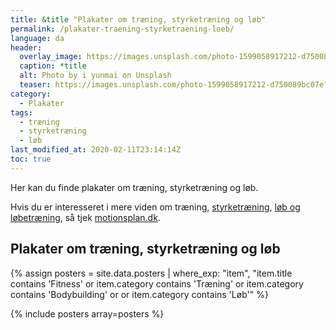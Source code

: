 ```yaml
---
title: &title "Plakater om træning, styrketræning og løb"
permalink: /plakater-traening-styrketraening-loeb/
language: da
header:
  overlay_image: https://images.unsplash.com/photo-1599058917212-d750089bc07e?ixid=MXwxMjA3fDB8MHxwaG90by1wYWdlfHx8fGVufDB8fHw%3D&ixlib=rb-1.2.1&auto=format&fit=crop&w=1900&q=80
  caption: *title
  alt: Photo by i yunmai on Unsplash
  teaser: https://images.unsplash.com/photo-1599058917212-d750089bc07e?ixid=MXwxMjA3fDB8MHxwaG90by1wYWdlfHx8fGVufDB8fHw%3D&ixlib=rb-1.2.1&auto=format&fit=crop&w=400&q=80
category:
  - Plakater
tags:
  - træning
  - styrketræning
  - løb
last_modified_at: 2020-02-11T23:14:14Z
toc: true
---
```


Her kan du finde plakater om træning, styrketræning og løb.

Hvis du er interesseret i mere viden om træning, [styrketræning](https://www.motionsplan.dk/styrke/), [løb og løbetræning](https://www.motionsplan.dk/loebesiden/), så tjek [motionsplan.dk](https://www.motionsplan.dk/).

## Plakater om træning, styrketræning og løb

{% assign posters = site.data.posters | where_exp: "item", "item.title contains 'Fitness' or item.category contains 'Træning' or item.category contains 'Bodybuilding' or or item.category contains 'Løb'" %}

{% include posters array=posters %}
